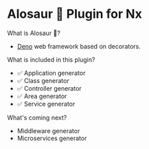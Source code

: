 # Alosaur 🦖 Plugin for Nx

What is Alosaur 🦖?
 - [Deno](https://github.com/denoland) web framework based on decorators.

What is included in this plugin?
 - ✅ Application generator
 - ✅ Class generator
 - ✅ Controller generator
 - ✅ Area generator
 - ✅ Service generator

What's coming next?
 - Middleware generator
 - Microservices generator
